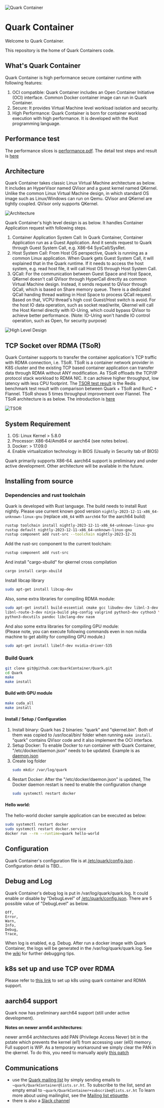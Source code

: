 ![Quark Container](doc/quark.png)
# Quark Container
Welcome to Quark Container.

This repository is the home of Quark Containers code.

## What's Quark Container

Quark Container is high performance secure container runtime with following
features: 
1. OCI compatible: Quark Container includes an Open Container Initiative (OCI)
   interface. Common Docker container image can run in Quark Container.
2. Secure: It provides Virtual Machine level workload isolation and security.
3. High Performance: Quark Container is born for container workload execution
   with high performance. It is developed with the Rust programming language. 


## Performance test 

The performance slices is [performance.pdf](doc/performance.pdf). The detail
test steps and result is [here](doc/perf_test.md)

## Architecture

Quark Container takes classic Linux Virtual Machine architecture as below. It
includes an HyperVisor named QVisor and a guest kernel named QKernel. Unlike the
common Linux Virtual Machine design, in which standard OS image such as
Linux/Windows can run on Qemu. QVisor and QKernel are tightly coupled. QVisor
only supports QKernel.

![Architecture](doc/design.png)

Quark Container's high level design is as below. It handles Container
Application request with following steps.
1. Container Application System Call: In Quark Container, Container Application
   run as a Guest Application. And it sends request to Quark through Guest
   System Call, e.g. X86-64 SysCall/SysRet.
2. Host System Call: From Host OS perspective, Quark is running as a common
   Linux application. When Quark gets Guest System Call, it will explained that
   in the Quark runtime. If it needs to access the host system, e.g. read host
   file, it will call Host OS through Host System Call.
3. QCall: For the communication between Guest Space and Host Space, QKernel
   doesn't call QVisor through HyperCall directly as common Virtual Machine
   design. Instead, it sends request to QVisor through QCall, which is based on
   Share memory queue. There is a dedicated QCall handing thread waiting in Host
   Space to process QCall request. Based on that, VCPU thread's high cost
   Guest/Host switch is avoid. For the host IO data operation, such as socket
   read/write, Qkernel will call the Host Kernel directly with IO-Uring, which
   could bypass QVisor to achieve better performance. (Note: IO-Uring won't
   handle IO control operation, such as Open, for security purpose)

![High Level Design](doc/hld.png)

## TCP Socket over RDMA (TSoR)
Quark Container supports to transfer the container application's TCP traffic
with RDMA connection, i.e. TSoR. TSoR is a container network provider in K8S
cluster and the existing TCP based container application can transfer data
through RDMA without ANY modification. As TSoR offloads the TCP/IP protocol
stack workload to RDMA NIC. It can achieve higher throughput, low latency with
less CPU footprint. The [TSOR test result](doc/TSoR.xlsx) is the Redis benchmark
test result with comparison between Quark + TSoR and RunC + Flannel. TSoR
shows 5 times throughput improvement over Flannel. The TSoR architecture is as
below. The introduction is [here](doc/TSoR.pptx)

![TSOR](doc/TSoR.png)

## System Requirement
1. OS: Linux Kernel > 5.8.0
2. Processor: X86-64/Amd64 or aarch64 (see notes below).
3. Docker: > 17.09.0
4. Enable virtualization technology in BIOS (Usually in Security tab of BIOS)

Quark primarily supports X86-64. aarch64 support is preliminary and under active
development. Other architecture will be available in the future.

## Installing from source

### Dependencies and rust toolchain

Quark is developed with Rust language. The build needs to install Rust nightly.
Please use current known good version
`nightly-2023-12-11-x86_64-unknown-linux-gnu` (replace `x86_64` with `aarch64`
for the aarch64 build)

```sh
rustup toolchain install nightly-2023-12-11-x86_64-unknown-linux-gnu
rustup default nightly-2023-12-11-x86_64-unknown-linux-gnu
rustup component add rust-src --toolchain nightly-2023-12-31
```

Add the rust-src component to the current toolchain:
```sh
rustup component add rust-src
```

And install "cargo-xbuild" for qkernel cross compilation
```sh
cargo install cargo-xbuild
```

Install libcap library
```sh
sudo apt-get install libcap-dev
```

Also, some extra libraries for compiling RDMA module:
```sh
sudo apt-get install build-essential cmake gcc libudev-dev libnl-3-dev \
libnl-route-3-dev ninja-build pkg-config valgrind python3-dev cython3 \
python3-docutils pandoc libclang-dev nasm
```

And also some extra libraries for compiling GPU module:  
(Please note, you can execute following commands even in non nvidia machine to
get ability for compiling GPU module.)
```sh
sudo apt-get install libelf-dev nvidia-driver-535
```

### Build Quark
```sh
git clone git@github.com:QuarkContainer/Quark.git
cd Quark
make
make install
```

#### Build with GPU module
```sh
make cuda_all
make install
```

#### Install / Setup / Configuration
1. Install binary: Quark has 2 binaries: "quark" and "qkernel.bin". Both of them
   was copied to /usr/local/bin/ folder when running `make install`. "quark"
   contains QVisor code and it also implement the OCI interface.
2. Setup Docker: To enable Docker to run container with Quark Container,
   "/etc/docker/daemon.json" needs to be updated. Example is as
    [daemon.json](doc/daemon.json)
3. Create log folder
    ```sh
    sudo mkdir /var/log/quark
    ```
5. Restart Docker: After the "/etc/docker/daemon.json" is updated, The Docker
   daemon restart is need to enable the configuration change
    ```sh
    sudo systemctl restart docker
    ```

#### Hello world: 

The hello-world docker sample application can be executed as below:
```sh
sudo systemctl restart docker
sudo systemctl restart docker.service
docker run --rm --runtime=quark hello-world
```      
    
## Configuration
Quark Container's configuration file is at [/etc/quark/config.json](config.json)
. Configuration detail is TBD...

## Debug and Log
Quark Container's debug log is put in /var/log/quark/quark.log. It could enable
or disable by "DebugLevel" of [/etc/quark/config.json](config.json). There are 5
possible value of "DebugLevel" as below.
```
Off,
Error,
Warn,
Info,
Debug,
Trace,
```
    
When log is enabled, e.g. Debug. After run a docker image with Quark Container,
the logs will be generated in the /var/log/quark/quark.log. See the
[wiki](https://github.com/QuarkContainer/Quark/wiki) for further debugging tips.

## k8s set up and use TCP over RDMA
Please refer to [this link](doc/k8s_setup.md) to set up k8s using quark
container and RDMA support.

## aarch64 support
Quark now has preliminary aarch64 support (still under active development).

**Notes on newer arm64 architectures**:  

newer arm64 architectures add PAN (Privilege Access Never) bit in the pstate
which prevents the kernel (el1) from accessing user (el0) memory. Full support
is WIP. As a temporary workaround we simply clear the PAN in the qkernel. To do
this, you need to manually apply
[this patch](https://lists.sr.ht/~quark/QuarkContainer/patches/51839)

## Communications
- use the [Quark mailing list](https://lists.sr.ht/~quark/QuarkContainer) by
  simply sending emails to `~quark/QuarkContainer@lists.sr.ht`. To subscribe to
  the list, send an empty email to `~quark/QuarkContainer+subscribe@lists.sr.ht`
  To learn more about using mailinglist, see the [Mailing list etiquette](https://man.sr.ht/lists.sr.ht/etiquette.md).
- there is also a [Slack channel](https://join.slack.com/t/quarksoftgroup/shared_invite/zt-oj7dgqet-6iUXmOnMbqHj4g_XAd_3Mg)
